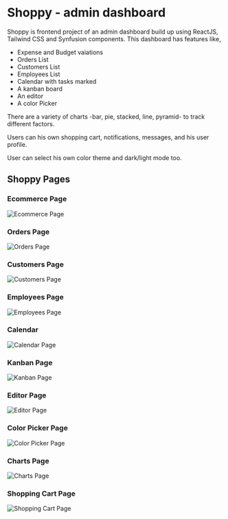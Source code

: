 # Shoppy - admin dashboard

Shoppy is frontend project of an admin dashboard build up using ReactJS, Tailwind CSS and Synfusion components. This dashboard has features like,
* Expense and Budget vaiations
* Orders List
* Customers List
* Employees List
* Calendar with tasks marked
* A kanban board
* An editor
* A color Picker

There are a variety of charts -bar, pie, stacked, line, pyramid- to track different factors.

Users can his own shopping cart, notifications, messages, and his user profile.

User can select his own color theme and dark/light mode too.

## Shoppy Pages

### Ecommerce Page
![Ecommerce Page](https://github.com/chathuRashmini/admin-dashboard/blob/main/finalLook/1_ecommerce.png?raw=true)

### Orders Page
![Orders Page](https://github.com/chathuRashmini/admin-dashboard/blob/main/finalLook/2_orders.png?raw=true)

### Customers Page
![Customers Page](https://github.com/chathuRashmini/admin-dashboard/blob/main/finalLook/4_customers.png?raw=true)

### Employees Page
![Employees Page](https://github.com/chathuRashmini/admin-dashboard/blob/main/finalLook/3_employees.png?raw=true)

### Calendar
![Calendar Page](https://github.com/chathuRashmini/admin-dashboard/blob/main/finalLook/5_calendar.png?raw=true)

### Kanban Page
![Kanban Page](https://github.com/chathuRashmini/admin-dashboard/blob/main/finalLook/6_kanban.png?raw=true)

### Editor Page
![Editor Page](https://github.com/chathuRashmini/admin-dashboard/blob/main/finalLook/7_editor.png?raw=true)

### Color Picker Page
![Color Picker Page](https://github.com/chathuRashmini/admin-dashboard/blob/main/finalLook/8_colorPicker.png?raw=true)

### Charts Page
![Charts Page](https://github.com/chathuRashmini/admin-dashboard/blob/main/finalLook/8_charts.png?raw=true)

### Shopping Cart Page
![Shopping Cart Page](https://github.com/chathuRashmini/admin-dashboard/blob/main/finalLook/9_shoppingCart.jpg?raw=true)
